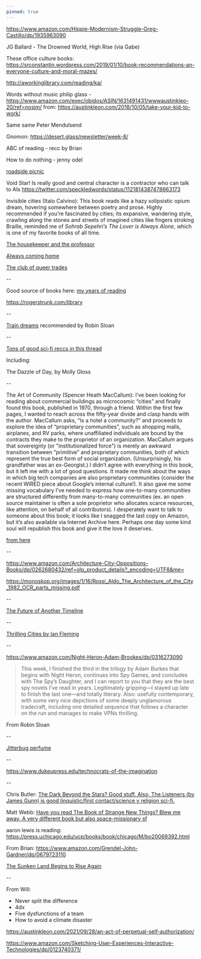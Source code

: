 ```yaml
---
pinned: true
---
```


https://www.amazon.com/Hippie-Modernism-Struggle-Greg-Castillo/dp/1935963090

JG Ballard - The Drowned World, High Rise (via Gabe)

These office culture books:
https://srconstantin.wordpress.com/2019/01/10/book-recommendations-an-everyone-culture-and-moral-mazes/

http://aworkinglibrary.com/reading/ka/

Words without music philip glass - https://www.amazon.com/exec/obidos/ASIN/1631491431/wwwaustinkleo-20/ref=nosim/ from:
https://austinkleon.com/2018/10/05/take-your-kid-to-work/

Same same Peter Mendulsend

Gnomon: https://desert.glass/newsletter/week-8/

ABC of reading - recc by Brian

How to do nothing - jenny odel

[roadside picnic](https://robinrendle.com/notes/roadside-picnic/)

Void Star! Is really good and central character is a contractor who can talk to AIs
<https://twitter.com/speckledwords/status/1121814387478663173>


Invisible cities (Italo Calvino): This book reads like a hazy solipsistic opium dream, hovering somewhere between poetry and prose. Highly recommended if you’re fascinated by cities; its expansive, wandering style, crawling along the stones and streets of imagined cities like fingers stroking Braille, reminded me of *Sohrab Sepehri’s The Lover is Always Alone*, which is one of my favorite books of all time.


[The housekeeper and the professor](https://www.amazon.com/dp/0312427808/ref=cm_sw_r_cp_apa_i_PW50CbBR90GGQ)

[Always coming home](https://www.amazon.com/gp/product/1598536036/ref=dbs_a_def_rwt_hsch_vapi_thcv_p1_i5?utm_source=ayjay&utm_medium=email)

[The club of queer trades](https://www.gutenberg.org/ebooks/1696)

--

Good source of books here: [my years of reading](https://austinkleon.com/category/my-reading-years/)

<https://rogerstrunk.com/library>

--

[Train dreams](https://www.amazon.com/Train-Dreams-Novella-Denis-Johnson/dp/1250007658) recommended by Robin Sloan


--

[Tons of good sci-fi reccs in this thread](https://twitter.com/tomcritchlow/status/1161806203074306051)

Including:

The Dazzle of Day, by Molly Gloss


--

The Art of Community (Spencer Heath MacCallum): I’ve been looking for reading about commercial buildings as microcosmic “cities” and finally found this book, published in 1970, through a friend. Within the first few pages, I wanted to reach across the fifty-year divide and clasp hands with the author. MacCallum asks, “Is a hotel a community?” and proceeds to explore the idea of “proprietary communities”, such as shopping malls, airplanes, and RV parks, where unaffiliated individuals are bound by the contracts they make to the proprietor of an organization. MacCallum argues that sovereignty (or "institutionalized force") is merely an awkward transition between “primitive” and proprietary communities, both of which represent the true best form of social organization. (Unsurprisingly, his grandfather was an ex-Georgist.) I didn’t agree with everything in this book, but it left me with a lot of good questions. It made me think about the ways in which big tech companies are also proprietary communities (consider the recent WIRED piece about Google’s internal culture!). It also gave me some missing vocabulary I’ve needed to express how one-to-many communities are structured differently from many-to-many communities (ex. an open source maintainer is often a sole proprietor who allocates scarce resources, like attention, on behalf of all contributors). I desperately want to talk to someone about this book; it looks like I snagged the last copy on Amazon, but it’s also available via Internet Archive here. Perhaps one day some kind soul will republish this book and give it the love it deserves.

[from here](https://tinyletter.com/nayafia/letters/things-that-happened-in-august-2)

--

<https://www.amazon.com/Architecture-City-Oppositions-Books/dp/0262680432/ref=olp_product_details?_encoding=UTF8&me=>

<https://monoskop.org/images/1/16/Rossi_Aldo_The_Architecture_of_the_City_1982_OCR_parts_missing.pdf>

--

[The Future of Another Timeline](https://www.indiebound.org/book/9780765392107)

--

[Thrilling Cities by Ian Fleming](https://www.amazon.com/Thrilling-Cities-Ian-Fleming/dp/1612185541)

--

<https://www.amazon.com/Night-Heron-Adam-Brookes/dp/0316273090>

>This week, I finished the third in the trilogy by Adam Burkes that begins with Night Heron, continues into Spy Games, and concludes with The Spy’s Daughter, and I can report to you that they are the best spy novels I’ve read in years. Legitimately gripping—I stayed up late to finish the last one—and totally literary. Also: usefully contemporary, with some very nice depictions of some deeply unglamorous tradecraft, including one detailed sequence that follows a character on the run and manages to make VPNs thrilling.

From Robin Sloan

--

[Jitterbug perfume](https://www.amazon.com/Jitterbug-Perfume-Novel-Tom-Robbins/dp/0553348981)

--

<https://www.dukeupress.edu/technocrats-of-the-imagination>

--

Chris Butler: [The Dark Beyond the Stars? Good stuff. Also, The Listeners (by James Gunn) is good linquistic/first contact/science v religion sci-fi.](https://twitter.com/chrbutler/status/1295083559053602817)

Matt Webb: [Have you read The Book of Strange New Things? Blew me away. A very different book but also space-missionary sf](https://twitter.com/genmon/status/1295078185269366784)

aaron lewis is reading: <https://press.uchicago.edu/ucp/books/book/chicago/M/bo20069392.html>

From Brian: <https://www.amazon.com/Grendel-John-Gardner/dp/0679723110>

>

[The Sunken Land Begins to Rise Again](https://www.amazon.com/Sunken-Land-Begins-Rise-Again-ebook/dp/B07WRBKMQB)

--

From Will: 
- Never split the difference
- 4dx
- Five dysfunctions of a team
- How to avoid a climate disaster

<https://austinkleon.com/2021/09/28/an-act-of-perpetual-self-authorization/>

<https://www.amazon.com/Sketching-User-Experiences-Interactive-Technologies/dp/0123740371/>